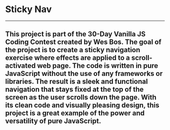 # Sticky Nav

---

## This project is part of the 30-Day Vanilla JS Coding Contest created by Wes Bos. The goal of the project is to create a sticky navigation exercise where effects are applied to a scroll-activated web page. The code is written in pure JavaScript without the use of any frameworks or libraries. The result is a sleek and functional navigation that stays fixed at the top of the screen as the user scrolls down the page. With its clean code and visually pleasing design, this project is a great example of the power and versatility of pure JavaScript.
